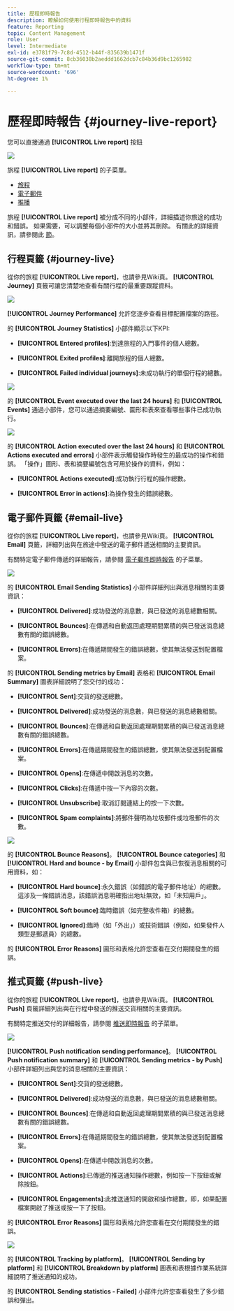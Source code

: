 ```yaml
---
title: 歷程即時報告
description: 瞭解如何使用行程即時報告中的資料
feature: Reporting
topic: Content Management
role: User
level: Intermediate
exl-id: e3781f79-7c8d-4512-b44f-835639b1471f
source-git-commit: 8cb36038b2aeddd1662dcb7c84b36d9bc1265982
workflow-type: tm+mt
source-wordcount: '696'
ht-degree: 1%

---
```


# 歷程即時報告 {#journey-live-report}

您可以直接通過 **[!UICONTROL Live report]** 按鈕

![](../assets/report_1.png)

旅程 **[!UICONTROL Live report]** 的子菜單。

* [旅程](#journey-live)
* [電子郵件](#email-live)
* [推播](#push-live)

旅程 **[!UICONTROL Live report]** 被分成不同的小部件，詳細描述你旅途的成功和錯誤。 如果需要，可以調整每個小部件的大小並將其刪除。 有關此的詳細資訊，請參閱此 [節](live-report.md#modify-dashboard)。

## 行程頁籤 {#journey-live}

從你的旅程 **[!UICONTROL Live report]**，也請參見Wiki頁。 **[!UICONTROL Journey]** 頁籤可讓您清楚地查看有關行程的最重要跟蹤資料。

![](../assets/report_journey_2.png)

**[!UICONTROL Journey Performance]** 允許您逐步查看目標配置檔案的路徑。

的 **[!UICONTROL Journey Statistics]** 小部件顯示以下KPI:

* **[!UICONTROL Entered profiles]**:到達旅程的入門事件的個人總數。

* **[!UICONTROL Exited profiles]**:離開旅程的個人總數。

* **[!UICONTROL Failed individual journeys]**:未成功執行的單個行程的總數。

![](../assets/report_journey_3.png)

的 **[!UICONTROL Event executed over the last 24 hours]** 和 **[!UICONTROL Events]** 通過小部件，您可以通過摘要編號、圖形和表來查看哪些事件已成功執行。

![](../assets/report_journey_4.png)

的 **[!UICONTROL Action executed over the last 24 hours]** 和 **[!UICONTROL Actions executed and errors]** 小部件表示觸發操作時發生的最成功的操作和錯誤。 「操作」圖形、表和摘要編號包含可用於操作的資料，例如：

* **[!UICONTROL Actions executed]**:成功執行行程的操作總數。

* **[!UICONTROL Error in actions]**:為操作發生的錯誤總數。

<!--
![](../assets/live_report_7.png)

>[!NOTE]
>
>The Offers widgets and metrics are only available if a decision was inserted in an email. For more information on Decision Management, refer to this [page](../offers/get-started/starting-offer-decisioning.md).

The **[!UICONTROL Offers statistic]** and **[!UICONTROL Offers statistics]** over time widgets measure your offer's success and impact on your targeted audience. It detail the main information relative to your message with KPIs:

* **[!UICONTROL Offer sent]**: Total number of sends for the offer.

* **[!UICONTROL Offer impression]**: Number of times the offer was opened in a delivery.

* **[!UICONTROL Offer clicks]**: Number of times an offer was clicked on in a delivery.
-->

## 電子郵件頁籤 {#email-live}

從你的旅程 **[!UICONTROL Live report]**，也請參見Wiki頁。 **[!UICONTROL Email]** 頁籤，詳細列出與在旅途中發送的電子郵件遞送相關的主要資訊。

有關特定電子郵件傳遞的詳細報告，請參閱 [電子郵件即時報告](email-live-report.md) 的子菜單。

![](../assets/report_email_1.png)

的 **[!UICONTROL Email Sending Statistics]** 小部件詳細列出與消息相關的主要資訊：

* **[!UICONTROL Delivered]**:成功發送的消息數，與已發送的消息總數相關。

* **[!UICONTROL Bounces]**:在傳遞和自動返回處理期間累積的與已發送消息總數有關的錯誤總數。

* **[!UICONTROL Errors]**:在傳遞期間發生的錯誤總數，使其無法發送到配置檔案。

的 **[!UICONTROL Sending metrics by Email]** 表格和 **[!UICONTROL Email Summary]** 圖表詳細說明了您交付的成功：

* **[!UICONTROL Sent]**:交貨的發送總數。

* **[!UICONTROL Delivered]**:成功發送的消息數，與已發送的消息總數相關。

* **[!UICONTROL Bounces]**:在傳遞和自動返回處理期間累積的與已發送消息總數有關的錯誤總數。

* **[!UICONTROL Errors]**:在傳遞期間發生的錯誤總數，使其無法發送到配置檔案。

* **[!UICONTROL Opens]**:在傳遞中開啟消息的次數。

* **[!UICONTROL Clicks]**:在傳遞中按一下內容的次數。

* **[!UICONTROL Unsubscribe]**:取消訂閱連結上的按一下次數。

* **[!UICONTROL Spam complaints]**:將郵件聲明為垃圾郵件或垃圾郵件的次數。

![](../assets/report_email_2.png)

的 **[!UICONTROL Bounce Reasons]**。 **[!UICONTROL Bounce categories]** 和 **[!UICONTROL Hard and bounce - by Email]** 小部件包含與已恢復消息相關的可用資料，如：

* **[!UICONTROL Hard bounce]**:永久錯誤（如錯誤的電子郵件地址）的總數。 這涉及一條錯誤消息，該錯誤消息明確指出地址無效，如「未知用戶」。

* **[!UICONTROL Soft bounce]**:臨時錯誤（如完整收件箱）的總數。

* **[!UICONTROL Ignored]**:臨時（如「外出」）或技術錯誤（例如，如果發件人類型是郵遞員）的總數。

的 **[!UICONTROL Error Reasons]** 圖形和表格允許您查看在交付期間發生的錯誤。

## 推式頁籤 {#push-live}

從你的旅程 **[!UICONTROL Live report]**，也請參見Wiki頁。 **[!UICONTROL Push]** 頁籤詳細列出與在行程中發送的推送交貨相關的主要資訊。

有關特定推送交付的詳細報告，請參閱 [推送即時報告](push-live-report.md) 的子菜單。

![](../assets/report_push_1.png)

**[!UICONTROL Push notification sending performance]**。 **[!UICONTROL Push notification summary]** 和 **[!UICONTROL Sending metrics - by Push]** 小部件詳細列出與您的消息相關的主要資訊：

* **[!UICONTROL Sent]**:交貨的發送總數。

* **[!UICONTROL Delivered]**:成功發送的消息數，與已發送的消息總數相關。

* **[!UICONTROL Bounces]**:在傳遞和自動返回處理期間累積的與已發送消息總數有關的錯誤總數。

* **[!UICONTROL Errors]**:在傳遞期間發生的錯誤總數，使其無法發送到配置檔案。

* **[!UICONTROL Opens]**:在傳遞中開啟消息的次數。

* **[!UICONTROL Actions]**:已傳遞的推送通知操作總數，例如按一下按鈕或解除按鈕。

* **[!UICONTROL Engagements]**:此推送通知的開啟和操作總數，即，如果配置檔案開啟了推送或按一下了按鈕。

的 **[!UICONTROL Error Reasons]** 圖形和表格允許您查看在交付期間發生的錯誤。

![](../assets/report_push_2.png)

的 **[!UICONTROL Tracking by platform]**。 **[!UICONTROL Sending by platform]** 和 **[!UICONTROL Breakdown by platform]** 圖表和表根據作業系統詳細說明了推送通知的成功。

的 **[!UICONTROL Sending statistics - Failed]** 小部件允許您查看發生了多少錯誤和彈出。
